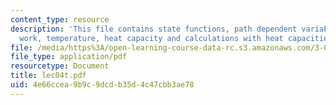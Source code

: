 ```yaml
---
content_type: resource
description: 'This file contains state functions, path dependent variables: heat and
  work, temperature, heat capacity and calculations with heat capacities.'
file: /media/https%3A/open-learning-course-data-rc.s3.amazonaws.com/3-012-fundamentals-of-materials-science-fall-2005/4e66ccea9b9c9dcdb35d4c47cbb3ae78_lec04t.pdf
file_type: application/pdf
resourcetype: Document
title: lec04t.pdf
uid: 4e66ccea-9b9c-9dcd-b35d-4c47cbb3ae78
---
```

